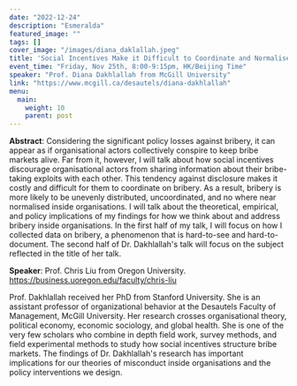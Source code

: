 ```yaml
---
date: "2022-12-24"
description: "Esmeralda"
featured_image: ""
tags: []
cover_image: "/images/diana_daklallah.jpeg"
title: 'Social Incentives Make it Difficult to Coordinate and Normalise Bribery inside Organisations'
event_time: "Friday, Nov 25th, 8:00-9:15pm, HK/Beijing Time"
speaker: "Prof. Diana Dakhlallah from McGill University"
link: "https://www.mcgill.ca/desautels/diana-dakhlallah"
menu:
  main:
    weight: 10
    parent: post
---
```


**Abstract**: Considering the significant policy losses against bribery, it can appear as if organisational actors collectively conspire to keep bribe markets alive. Far from it, however, I will talk about how social incentives discourage organisational actors from sharing information about their bribe-taking exploits with each other. This tendency against disclosure makes it costly and difficult for them to coordinate on bribery. As a result, bribery is more likely to be unevenly distributed, uncoordinated, and no where near normalised inside organisations. I will talk about the theoretical, empirical, and policy implications of my findings for how we think about and address bribery inside organisations. In the first half of my talk, I will focus on how I collected data on bribery, a phenomenon that is hard-to-see and hard-to-document. The second half of Dr. Dakhlallah's talk will focus on the subject reflected in the title of her talk.

**Speaker**: Prof. Chris Liu from Oregon University. https://business.uoregon.edu/faculty/chris-liu

Prof. Dakhlallah received her PhD from Stanford University. She is an assistant professor of organizational behavior at the Desautels Faculty of Management, McGill University. Her research crosses organisational theory, political economy, economic sociology, and global health. She is one of the very few scholars who combine in depth field work, survey methods, and field experimental methods to study how social incentives structure bribe markets. The findings of Dr. Dakhlallah's research has important implications for our theories of misconduct inside organisations and the policy interventions we design.
